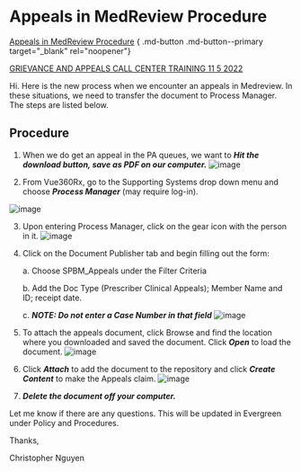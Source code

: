 # Appeals in MedReview Procedure

[Appeals in MedReview Procedure](https://mygainwell-my.sharepoint.com/:u:/r/personal/christopher_nguyen_gainwelltechnologies_com/Documents/Evergreen/Emails/Appeals%20in%20MedReview%20Procedure.msg?csf=1&web=1&e=3XcUuh) { .md-button .md-button--primary target="_blank" rel="noopener"}

[GRIEVANCE AND APPEALS CALL CENTER TRAINING 11 5 2022](https://mygainwell-my.sharepoint.com/:p:/r/personal/christopher_nguyen_gainwelltechnologies_com/Documents/Evergreen/Emails/GRIEVANCE%20AND%20APPEALS%20CALL%20CENTER%20TRAINING%2011%205%202022.pptx?d=w0988480b597e41ebbbfebb2d845c4b4c&csf=1&web=1&e=6FHdfk)

Hi.
Here is the new process when we encounter an appeals in Medreview.  In these situations, we need to transfer the document to Process Manager.   The steps are listed below.

## Procedure
1.	When we do get an appeal in the PA queues,  we want to ***Hit the download button, save as PDF on our computer.***
![image](https://user-images.githubusercontent.com/122046056/231279068-bf7230be-5555-4519-869b-42ed5eeb9bd0.png)

2.	From Vue360Rx,  go to the Supporting Systems drop down menu and choose ***Process Manager*** (may require log-in).
	 
![image](https://user-images.githubusercontent.com/122046056/231279126-5eb09ba6-400b-4766-8199-a6265fe735ee.png)

3.	Upon entering Process Manager, click on the gear icon with the person in it.
![image](https://user-images.githubusercontent.com/122046056/231279162-5dac9966-56d5-48b6-9078-6099bb6850a2.png)

4.	Click on the Document Publisher tab and begin filling out the form:
    
    a.	Choose SPBM_Appeals under the Filter Criteria
    
    b.	Add the Doc Type (Prescriber Clinical Appeals); Member Name and ID; receipt date.
    
    c.	***NOTE: Do not enter a Case Number in that field*** 
![image](https://user-images.githubusercontent.com/122046056/231279262-78e2bf9b-56c9-47e4-b5b8-904d1a4c76bc.png)

5.	To attach the appeals document, click Browse and find the location where you downloaded and saved the document. Click ***Open*** to load the document. 
![image](https://user-images.githubusercontent.com/122046056/231279325-58e5d6ea-47ea-4997-bd1b-63065f6f5e00.png)

6. Click ***Attach*** to add the document to the repository and click ***Create Content*** to make the Appeals claim.
![image](https://user-images.githubusercontent.com/122046056/231279399-c7d22e70-d0f1-41db-8eb0-fcfd5cf5d80a.png)

7.	***Delete the document off your computer.***

Let me know if there are any questions. This will be updated in Evergreen under Policy and Procedures.

Thanks,

Christopher Nguyen


